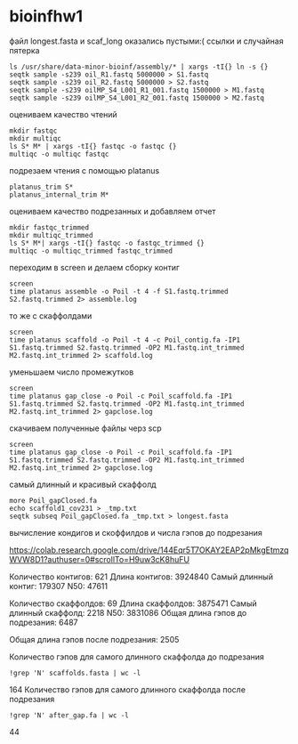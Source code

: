 # bioinfhw1
файл longest.fasta и scaf_long оказались пустыми:(
ссылки и случайная пятерка
```
ls /usr/share/data-minor-bioinf/assembly/* | xargs -tI{} ln -s {}
seqtk sample -s239 oil_R1.fastq 5000000 > S1.fastq
seqtk sample -s239 oil_R2.fastq 5000000 > S2.fastq
seqtk sample -s239 oilMP_S4_L001_R1_001.fastq 1500000 > M1.fastq
seqtk sample -s239 oilMP_S4_L001_R2_001.fastq 1500000 > M2.fastq
```
оцениваем качество чтений
```
mkdir fastqc
mkdir multiqc
ls S* M* | xargs -tI{} fastqc -o fastqc {}
multiqc -o multiqc fastqc
```
подрезаем чтения с помощью platanus
```
platanus_trim S*
platanus_internal_trim M*
```
оцениваем качество подрезанных и добавляем отчет
```
mkdir fastqc_trimmed
mkdir multiqc_trimmed
ls S* M*| xargs -tI{} fastqc -o fastqc_trimmed {}
multiqc -o multiqc_trimmed fastqc_trimmed
```
переходим в screen и делаем сборку контиг
```
screen
time platanus assemble -o Poil -t 4 -f S1.fastq.trimmed S2.fastq.trimmed 2> assemble.log
```
то же с скаффолдами
```
screen
time platanus scaffold -o Poil -t 4 -c Poil_contig.fa -IP1 S1.fastq.trimmed S2.fastq.trimmed -OP2 M1.fastq.int_trimmed M2.fastq.int_trimmed 2> scaffold.log
```
уменьшаем число промежутков
```
screen
time platanus gap_close -o Poil -c Poil_scaffold.fa -IP1 S1.fastq.trimmed S2.fastq.trimmed -OP2 M1.fastq.int_trimmed M2.fastq.int_trimmed 2> gapclose.log
```
скачиваем полученные файлы черз scp
```
screen
time platanus gap_close -o Poil -c Poil_scaffold.fa -IP1 S1.fastq.trimmed S2.fastq.trimmed -OP2 M1.fastq.int_trimmed M2.fastq.int_trimmed 2> gapclose.log
```
самый длинный и красивый скаффолд
```
more Poil_gapClosed.fa
echo scaffold1_cov231 > _tmp.txt
seqtk subseq Poil_gapClosed.fa _tmp.txt > longest.fasta
```
вычисление кондигов и скоффилдов  и числа гэпов до подрезания

https://colab.research.google.com/drive/144Eqr5T7OKAY2EAP2pMkgEtmzqWVW8D1?authuser=0#scrollTo=H9uw3cK8huFU

Количество контигов: 621
Длина контигов: 3924840
Самый длинный контиг: 179307
N50: 47611

Количество скаффолдов: 69
Длина скаффолдов: 3875471
Самый длинный скаффолд: 2218
N50: 3831086
Общая длина гэпов до подрезания: 6487

Общая длина гэпов после подрезания: 2505

Количество гэпов для самого длинного скаффолда до подрезания
```
!grep 'N' scaffolds.fasta | wc -l
```
164
Количество гэпов для самого длинного скаффолда после подрезания
```
!grep 'N' after_gap.fa | wc -l
```
44


